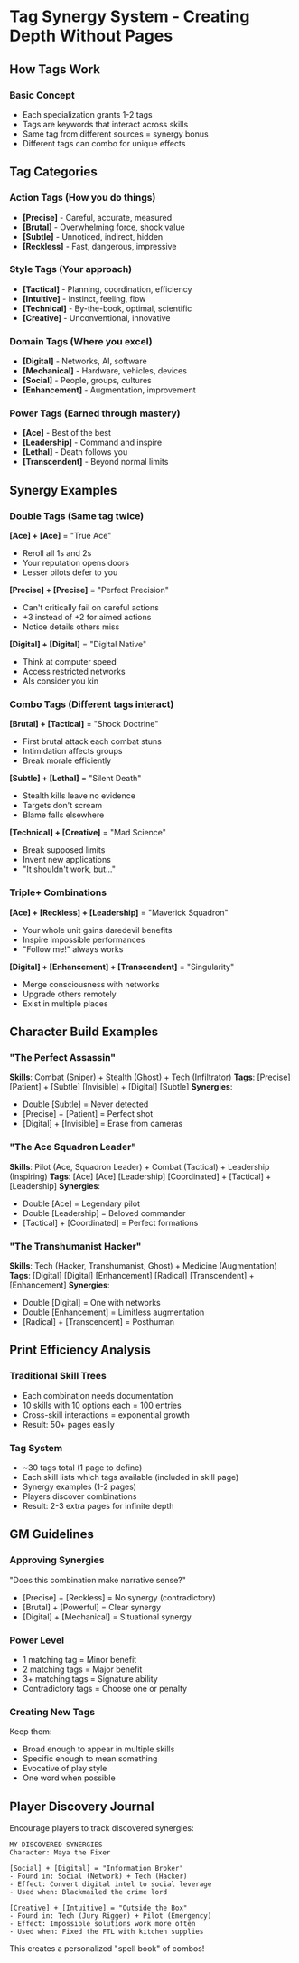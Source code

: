 # Tag Synergy System - Creating Depth Without Pages

## How Tags Work

### Basic Concept
- Each specialization grants 1-2 tags
- Tags are keywords that interact across skills
- Same tag from different sources = synergy bonus
- Different tags can combo for unique effects

## Tag Categories

### Action Tags (How you do things)
- **[Precise]** - Careful, accurate, measured
- **[Brutal]** - Overwhelming force, shock value
- **[Subtle]** - Unnoticed, indirect, hidden
- **[Reckless]** - Fast, dangerous, impressive

### Style Tags (Your approach)
- **[Tactical]** - Planning, coordination, efficiency
- **[Intuitive]** - Instinct, feeling, flow
- **[Technical]** - By-the-book, optimal, scientific
- **[Creative]** - Unconventional, innovative

### Domain Tags (Where you excel)
- **[Digital]** - Networks, AI, software
- **[Mechanical]** - Hardware, vehicles, devices
- **[Social]** - People, groups, cultures
- **[Enhancement]** - Augmentation, improvement

### Power Tags (Earned through mastery)
- **[Ace]** - Best of the best
- **[Leadership]** - Command and inspire
- **[Lethal]** - Death follows you
- **[Transcendent]** - Beyond normal limits

## Synergy Examples

### Double Tags (Same tag twice)
**[Ace] + [Ace]** = "True Ace"
- Reroll all 1s and 2s
- Your reputation opens doors
- Lesser pilots defer to you

**[Precise] + [Precise]** = "Perfect Precision"  
- Can't critically fail on careful actions
- +3 instead of +2 for aimed actions
- Notice details others miss

**[Digital] + [Digital]** = "Digital Native"
- Think at computer speed
- Access restricted networks
- AIs consider you kin

### Combo Tags (Different tags interact)
**[Brutal] + [Tactical]** = "Shock Doctrine"
- First brutal attack each combat stuns
- Intimidation affects groups
- Break morale efficiently

**[Subtle] + [Lethal]** = "Silent Death"
- Stealth kills leave no evidence
- Targets don't scream
- Blame falls elsewhere

**[Technical] + [Creative]** = "Mad Science"
- Break supposed limits
- Invent new applications
- "It shouldn't work, but..."

### Triple+ Combinations
**[Ace] + [Reckless] + [Leadership]** = "Maverick Squadron"
- Your whole unit gains daredevil benefits
- Inspire impossible performances
- "Follow me!" always works

**[Digital] + [Enhancement] + [Transcendent]** = "Singularity"
- Merge consciousness with networks
- Upgrade others remotely
- Exist in multiple places

## Character Build Examples

### "The Perfect Assassin"
**Skills**: Combat (Sniper) + Stealth (Ghost) + Tech (Infiltrator)
**Tags**: [Precise] [Patient] + [Subtle] [Invisible] + [Digital] [Subtle]
**Synergies**: 
- Double [Subtle] = Never detected
- [Precise] + [Patient] = Perfect shot
- [Digital] + [Invisible] = Erase from cameras

### "The Ace Squadron Leader"  
**Skills**: Pilot (Ace, Squadron Leader) + Combat (Tactical) + Leadership (Inspiring)
**Tags**: [Ace] [Ace] [Leadership] [Coordinated] + [Tactical] + [Leadership]
**Synergies**:
- Double [Ace] = Legendary pilot
- Double [Leadership] = Beloved commander
- [Tactical] + [Coordinated] = Perfect formations

### "The Transhumanist Hacker"
**Skills**: Tech (Hacker, Transhumanist, Ghost) + Medicine (Augmentation)
**Tags**: [Digital] [Digital] [Enhancement] [Radical] [Transcendent] + [Enhancement]
**Synergies**:
- Double [Digital] = One with networks
- Double [Enhancement] = Limitless augmentation
- [Radical] + [Transcendent] = Posthuman

## Print Efficiency Analysis

### Traditional Skill Trees
- Each combination needs documentation
- 10 skills with 10 options each = 100 entries
- Cross-skill interactions = exponential growth
- Result: 50+ pages easily

### Tag System
- ~30 tags total (1 page to define)
- Each skill lists which tags available (included in skill page)
- Synergy examples (1-2 pages)
- Players discover combinations
- Result: 2-3 extra pages for infinite depth

## GM Guidelines

### Approving Synergies
"Does this combination make narrative sense?"
- [Precise] + [Reckless] = No synergy (contradictory)
- [Brutal] + [Powerful] = Clear synergy
- [Digital] + [Mechanical] = Situational synergy

### Power Level
- 1 matching tag = Minor benefit
- 2 matching tags = Major benefit  
- 3+ matching tags = Signature ability
- Contradictory tags = Choose one or penalty

### Creating New Tags
Keep them:
- Broad enough to appear in multiple skills
- Specific enough to mean something
- Evocative of play style
- One word when possible

## Player Discovery Journal

Encourage players to track discovered synergies:

```
MY DISCOVERED SYNERGIES
Character: Maya the Fixer

[Social] + [Digital] = "Information Broker"
- Found in: Social (Network) + Tech (Hacker)
- Effect: Convert digital intel to social leverage
- Used when: Blackmailed the crime lord

[Creative] + [Intuitive] = "Outside the Box"  
- Found in: Tech (Jury Rigger) + Pilot (Emergency)
- Effect: Impossible solutions work more often
- Used when: Fixed the FTL with kitchen supplies
```

This creates a personalized "spell book" of combos!
